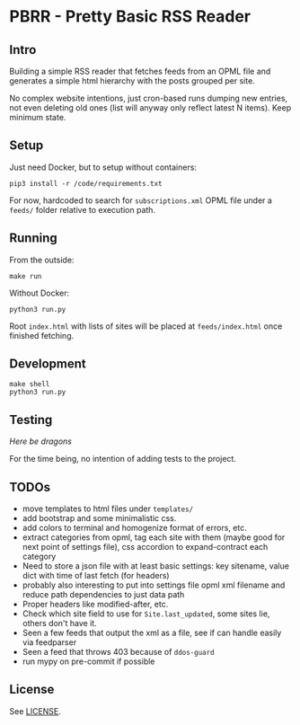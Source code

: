 # PBRR - Pretty Basic RSS Reader

## Intro

Building a simple RSS reader that fetches feeds from an OPML file and generates a simple html hierarchy with the posts grouped per site.

No complex website intentions, just cron-based runs dumping new entries, not even deleting old ones (list will anyway only reflect latest N items). Keep minimum state.

## Setup

Just need Docker, but to setup without containers:
```
pip3 install -r /code/requirements.txt
```

For now, hardcoded to search for `subscriptions.xml` OPML file under a `feeds/` folder relative to execution path.

## Running

From the outside:
```
make run
```

Without Docker:
```
python3 run.py
```

Root `index.html` with lists of sites will be placed at `feeds/index.html` once finished fetching.

## Development

```
make shell
python3 run.py
```

## Testing

*Here be dragons*

For the time being, no intention of adding tests to the project.

## TODOs

- move templates to html files under `templates/`
- add bootstrap and some minimalistic css.
- add colors to terminal and homogenize format of errors, etc.
- extract categories from opml, tag each site with them (maybe good for next point of settings file), css accordion to expand-contract each category
- Need to store a json file with at least basic settings: key sitename, value dict with time of last fetch (for headers)
- probably also interesting to put into settings file opml xml filename and reduce path dependencies to just data path
- Proper headers like modified-after, etc.
- Check which site field to use for `Site.last_updated`, some sites lie, others don't have it.
- Seen a few feeds that output the xml as a file, see if can handle easily via feedparser
- Seen a feed that throws 403 because of `ddos-guard`
- run mypy on pre-commit if possible

## License

See [LICENSE](LICENSE).

